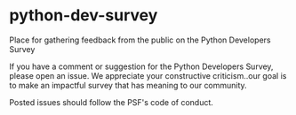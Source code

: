 # python-dev-survey
Place for gathering feedback from the public on the Python Developers Survey

If you have a comment or suggestion for the Python Developers Survey, please open an issue. We appreciate your constructive criticism..our goal is to make an impactful survey that has meaning to our community.

Posted issues should follow the PSF's code of conduct.
